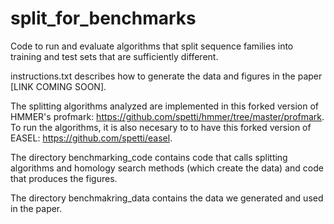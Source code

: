 # split_for_benchmarks
Code to run and evaluate algorithms that split sequence families into training and test sets that are sufficiently different.

instructions.txt describes how to generate the data and figures in the paper [LINK COMING SOON]. 

The splitting algorithms analyzed are implemented in this forked version of HMMER's profmark: https://github.com/spetti/hmmer/tree/master/profmark. To run the algorithms, it is also necesary to to have this forked version of EASEL: https://github.com/spetti/easel.

The directory benchmarking_code contains code that calls splitting algorithms and homology search methods (which create the data) and code that produces the figures. 

The directory benchmakring_data contains the data we generated and used in the paper. 

